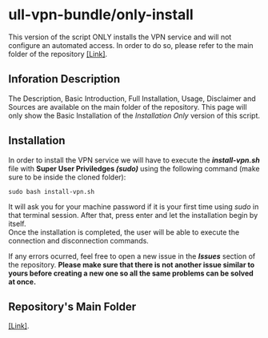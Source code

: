 # ull-vpn-bundle/only-install
This version of the script ONLY installs the VPN service and will not configure an automated access. In order to do so, please refer to the main folder of the repository
 [[Link]](https://github.com/domenicogoya/ull-vpn-bundle).

## Inforation Description
The Description, Basic Introduction, Full Installation, Usage, Disclaimer and Sources are available on the main folder of the repository. This page will only show the Basic Installation of the
*Installation Only* version of this script.

## Installation
In order to install the VPN service we will have to execute the ***install-vpn.sh*** file with **Super User Priviledges _(sudo)_** using the following command (make sure to be inside the cloned folder):

``sudo bash install-vpn.sh``

It will ask you for your machine password if it is your first time using _sudo_ in that terminal session. After that, press enter and let the installation begin by itself.<br>
Once the installation is completed, the user will be able to execute the connection and disconnection commands.

If any errors ocurred, feel free to open a new issue in the ***Issues*** section of the repository. __Please make sure that there is not another issue similar to yours before creating a new one
so all the same problems can be solved at once.__

## Repository's Main Folder
[[Link]](https://github.com/domenicogoya/ull-vpn-bundle).
